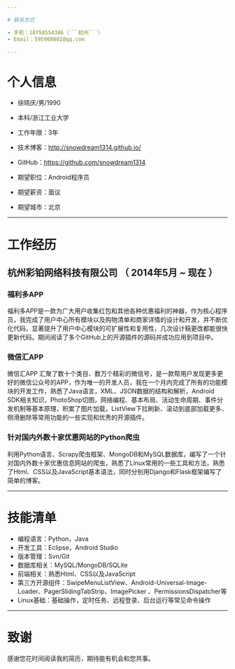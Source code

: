 ```yaml
---

# 联系方式

- 手机：18758554386（```杭州```）
- Email：595968602@qq.com

---
```


# 个人信息

 - 徐晓庆/男/1990 
 - 本科/浙江工业大学 
 - 工作年限：3年
 - 技术博客：http://snowdream1314.github.io/
 - GitHub：https://github.com/snowdream1314

 - 期望职位：Android程序员
 - 期望薪资：面议
 - 期望城市：北京

---

# 工作经历

## 杭州彩铂网络科技有限公司 （ 2014年5月 ~ 现在 ）

### 福利多APP 
福利多APP是一款为广大用户收集红包和其他各种优惠福利的神器，作为核心程序员，我完成了用户中心所有模块以及购物清单和商家详情的设计和开发，并不断优化代码，显著提升了用户中心模块的可扩展性和复用性，几次设计稿更改都能很快更新代码。期间阅读了多个GitHub上的开源插件的源码并成功应用到项目中。


### 微信汇APP 
微信汇APP 汇聚了数十个类目、数万个精彩的微信号，是一款帮用户发现更多更好的微信公众号的APP，作为唯一的开发人员，我在一个月内完成了所有的功能模块的开发工作，熟悉了Java语言，XML、JSON数据的结构和解析，Android SDK相关知识，PhotoShop切图，网络编程、基本布局、活动生命周期、事件分发机制等基本原理，积累了图片加载，ListView下拉刷新、滚动到底部加载更多、侧滑删除等常用功能的一些实现和优秀的开源插件。


### 针对国内外数十家优惠网站的Python爬虫
利用Python语言、Scrapy爬虫框架、MongoDB和MySQL数据库，编写了一个针对国内外数十家优惠信息网站的爬虫，熟悉了Linux常用的一些工具和方法，熟悉了Html、CSS以及JavaScript基本语法，同时分别用Django和Flask框架编写了简单的博客。


---

# 技能清单

- 编程语言：Python，Java
- 开发工具：Eclipse，Android Studio
- 版本管理：Svn/Git
- 数据库相关：MySQL/MongoDB/SQLite
- 前端相关：熟悉Html、CSS以及JavaScript
- 第三方开源组件：SwipeMenuListView、Android-Universal-Image-Loader、PagerSlidingTabStrip、ImagePicker 、PermissionsDispatcher等
- Linux基础：基础操作，定时任务、远程登录、后台运行等常见命令操作

---

# 致谢
感谢您花时间阅读我的简历，期待能有机会和您共事。
